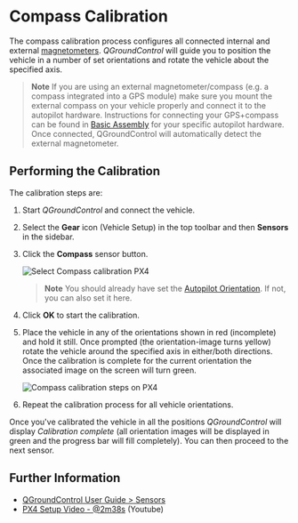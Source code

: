 # Compass Calibration

The compass calibration process configures all connected internal and external [magnetometers](../gps_compass/README.md).
*QGroundControl* will guide you to position the vehicle in a number of set orientations and rotate the vehicle about the specified axis.

> **Note** If you are using an external magnetometer/compass (e.g. a compass integrated into a GPS module) make sure you mount the external compass on your vehicle properly and connect it to the autopilot hardware. Instructions for connecting your GPS+compass can be found in [Basic Assembly](../assembly/README.md) for your specific autopilot hardware. Once connected, QGroundControl will automatically detect the external magnetometer. 

## Performing the Calibration 

The calibration steps are:

1. Start *QGroundControl* and connect the vehicle.
1. Select the **Gear** icon (Vehicle Setup) in the top toolbar and then **Sensors** in the sidebar.
1. Click the **Compass** sensor button.

   ![Select Compass calibration PX4](../../images/qgc/setup/sensor_compass_select_px4.jpg)
   
   > **Note** You should already have set the [Autopilot Orientation](../config/flight_controller_orientation.md). If not, you can also set it here.

1. Click **OK** to start the calibration. 
1. Place the vehicle in any of the orientations shown in red (incomplete) and hold it still. Once prompted (the orientation-image turns yellow) rotate the vehicle around the specified axis in either/both directions. Once the calibration is complete for the current orientation the associated image on the screen will turn green.
 
   ![Compass calibration steps on PX4](../../images/qgc/setup/sensor_compass_calibrate_px4.jpg)
   
1. Repeat the calibration process for all vehicle orientations.
   
Once you've calibrated the vehicle in all the positions *QGroundControl* will display *Calibration complete* (all orientation images will be displayed in green and the progress bar will fill completely). You can then proceed to the next sensor. 


## Further Information

* [QGroundControl User Guide > Sensors](https://docs.qgroundcontrol.com/en/SetupView/Sensors.html#px4-compass-calibration)
* [PX4 Setup Video - @2m38s](https://youtu.be/91VGmdSlbo4?t=2m38s) (Youtube)
